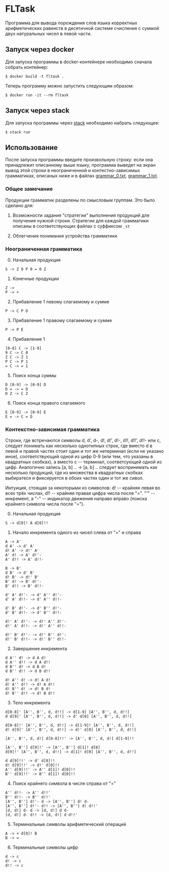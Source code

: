 # FLTask
Программа для вывода порождения слов языка корректных арифметических равенств в
десятичной системе счисления с суммой двух натуральных чисел в левой части.

## Запуск через docker
Для запуска программы в docker-контейнере необходимо сначала собрать контейнер:

```
$ docker build -t fltask .
```

Теперь программу можно запустить следующим образом:

```
$ docker run -it --rm fltask
```

## Запуск через stack

Для запуска программы через
[stack](https://docs.haskellstack.org/en/stable/README/) необходимо набрать
следующее:

```
$ stack run
```

## Использование
После запуска программы введите произвольную строку: если она принадлежит
описанному выше языку, программа выведет на экран вывод этой строки в
неограниченной и контестно-зависимых грамматиках, описаных ниже и в файлах
[grammar_0.txt](https://github.com/SergeyKuz1001/FLTask/blob/master/grammar_0.txt),
[grammar_1.txt](https://github.com/SergeyKuz1001/FLTask/blob/master/grammar_1.txt).

### Общее замечание

Продукции грамматик разделены по смысловым группам. Это было сделано для:

1) Возможности задания "стратегии" выполнения продукций для получения нужной
строки. Стратегии для каждой грамматики описаны в соответствующих файлах с
суффиксом `_st`

2) Облегчения понимания устройства грамматики

### Неограниченная грамматика

0) Начальная продукция
```
S -> Z 0 P 0 = 0 Z
```

1) Конечные продукции
```
Z ->
P -> +
```

2) Прибавление 1 левому слагаемому и сумме
```
P -> C P D
```

3) Прибавление 1 правому слагаемому и сумме
```
P -> P E
```

4) Прибавление 1
```
[0-8] C -> [1-9]
9 C -> C 0
Z C -> Z 1
P C -> P 1
= C -> = 1
```

5) Поиск конца суммы
```
D [0-9] -> [0-9] D
D = -> = D
D Z -> C Z
```

6) Поиск конца правого слагаемого
```
E [0-9] -> [0-9] E
E = -> C = D
```

### Контекстно-зависимая грамматика

Строки, где встречаются символы d, d', d-, d!, d!', d!-, d!!, d!!', d!!- или c, следует понимать как несколько однотипных строк, где вместо d в левой и правой частях стоит один и тот же нетерминал (если не указано иное), соответствующий одной из цифр 0-9 (или тем, что указаны в квадратных скобках), а вместо c -- терминал, соответсующей одной из цифр. Аналогично запись [a, b] .. -> [a, b] .. следует воспринимать как несколько продукций, где из множества в квадратных скобках выбиратеся и фиксируется в обоих частях один и тот же сивол.

Интуиция, стоящая за некоторыми из символов: d! -- крайняя левая во всех трёх числах, d!! -- крайняя правая цифра числа после "=". "'" -- инкремент, а "-" -- индикатор движения направо вправо (поиска крайнего символа числа после "=").


0. Начальная продукция 
```
S -> d[0]! A d[0]!!
```

1. Начало инкремента одного из чисел слева от "=" и справа
```
A -> A'
d A' -> d' A'
d! A' -> d!' A'
A' d! -> A' d!'-
A' d!! -> A' d!!-

B -> B'
d B' -> d' B'
d! B' -> d!' B'
B' d! -> B' d!'-
B' d!! -> B' d!!-

d' A' d!'- -> d' A'' d!'-
d' A' d!!- -> d' A'' d!!-

d' B' d!'- -> d' B'' d!'-
d' B' d!!- -> d' B'' d!!-

d!' A' d!'- -> d!' A'' d!'-
d!' A' d!!- -> d!' A'' d!!-

d!' B' d!'- -> d!' B'' d!'-
d!' B' d!!- -> d!' B'' d!!-
```

2. Завершение инкремента
```
d A'' d! -> d A d!
d A'' d!! -> d A d!!
d B'' d! -> d B d!
d B'' d!! -> d B d!!

d! A'' d! -> d! A d!
d! A'' d!! -> d! A d!!
d! B'' d! -> d! B d!
d! B'' d!! -> d! B d!!
```

3. Тело инкремента
```
d[0-8]' [A'', B'', d, d!!] -> d[1-9] [A'', B'', d, d!!]
d d[9]' [A'', B'', d, d!!] -> d' d[0] [A'', B'', d, d!!]

d[0-8]!' [A'', B'', d, d!!] -> d[1-9]! [A'', B'', d, d!!]
d! d[9]' [A'', B'', d, d!!] -> d!' d[0] [A'', B'', d, d!!]

[A'', B'', d, d!] d[0-8]!!' -> [A'', B'', d, d!] d[1-9]!!

[A'', B''] d[9]!' -> [A'', B''] d[1]! d[0]
d[9]!' [A'', B'', d, d!!] -> d[1]! d[0] [A'', B'', d, d!!]

d d[9]!!' -> d' d[0]!!
d! d[9]!!' -> d!' d[0]!!
A'' d[9]!!' -> A'' d[1]! d[0]!!
B'' d[9]!!' -> B'' d[1]! d[0]!!
```


4. Поиск крайнего символа в числе справа от "=" 
```
A'' d!!- -> A'' d!!'
B'' d!!- -> B'' d!!'
[A'', B''] d!'- d -> [A'', B''] d! d-
[A'', B''] d!'- d!! -> [A'', B''] d! d!!'
[d, d!] d- d -> [d, d!] d d-
[d, d!] d- d!! -> [d, d!] d d!!'
```

5. Терминальные символы арифметический операций
```
A -> + d[0]! B
B -> =
```

6. Терминальные символы цифр
```
d -> c
d! -> c
d!! -> c
```
